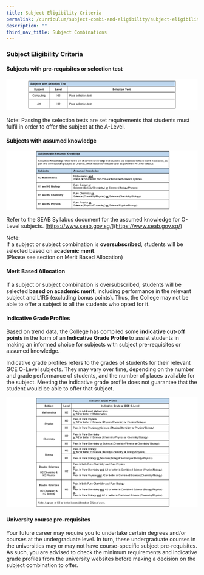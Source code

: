 ```yaml
---
title: Subject Eligibility Criteria
permalink: /curriculum/subject-combi-and-eligibility/subject-eligibility-criteria/
description: ""
third_nav_title: Subject Combinations
---
```

### **Subject Eligibility Criteria**
#### **Subjects with pre-requisites or selection test**
![](/images/subjectcriteria1.png)

Note: Passing the selection tests are set requirements that students must fulfil in order to offer the subject at the A-Level.

#### **Subjects with assumed knowledge**
![](/images/subjectcriteria2.png)

Refer to the SEAB Syllabus document for the assumed knowledge for O-Level subjects. [https://www.seab.gov.sg/](https://www.seab.gov.sg/)

Note:<br>
If a subject or subject combination is **oversubscribed**, students will be selected based on **academic merit**.<br>(Please see section on Merit Based Allocation)

#### **Merit Based Allocation**
If a subject or subject combination is oversubscribed, students will be selected **based on academic merit**, including performance in the relevant subject and L1R5 (excluding bonus points). Thus, the College may not be able to offer a subject to all the students who opted for it.

#### **Indicative Grade Profiles**
Based on trend data, the College has compiled some **indicative cut-off points** in the form of an **Indicative Grade Profile** to assist students in making an informed choice for subjects with subject pre-requisites or assumed knowledge. 

Indicative grade profiles refers to the grades of students for their relevant GCE O-Level subjects. They may vary over time, depending on the number and grade performance of students, and the number of places available for the subject. Meeting the indicative grade profile does not guarantee that the student would be able to offer that subject.

![](/images/subjectcriteria3.png)

#### **University course pre-requisites**
Your future career may require you to undertake certain degrees and/or courses at the undergraduate level. In turn, these undergraduate courses in the universities may or may not have course-specific subject pre-requisites. As such, you are advised to check the minimum requirements and indicative grade profiles from the university websites before making a decision on the subject combination to offer.